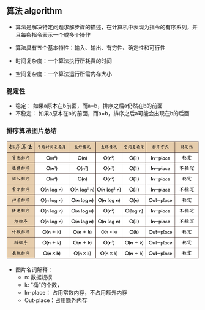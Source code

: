 ## 算法 algorithm 

- 算法是解决特定问题求解步骤的描述，在计算机中表现为指令的有序系列，并且每条指令表示一个或多个操作

- 算法具有五个基本特性：输入、输出、有穷性、确定性和可行性

- 时间复杂度：一个算法执行所耗费的时间

- 空间复杂度：一个算法运行所需内存大小

### 稳定性

- 稳定： 如果a原本在b前面，而a=b，排序之后a仍然在b的前面
- 不稳定： 如果a原本在b的前面，而a=b，排序之后a可能会出现在b的后面

### 排序算法图片总结

![](./排序算法图片总结.jpg)

- 图片名词解释：
  - n: 数据规模
  - k: "桶"的个数，
  - In-place： 占用常数内存，不占用额外内存
  - Out-place：占用额外内存